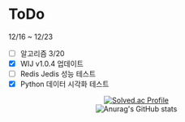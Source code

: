 # ToDo

12/16 ~ 12/23

- [ ] 알고리즘 3/20
- [x] WIJ v1.0.4 업데이트
- [ ] Redis Jedis 성능 테스트
- [x] Python 데이터 시각화 테스트

<div align="center">


[![Solved.ac Profile](http://mazassumnida.wtf/api/v2/generate_badge?boj=dhkdwnsdud0516)](https://solved.ac/dhkdwnsdud0516/)
<br>
![Anurag's GitHub stats](https://github-readme-stats.vercel.app/api?username=wjy35&show_icons=true&theme=transparent)
</div>


